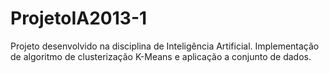 ProjetoIA2013-1
===============

Projeto desenvolvido na disciplina de Inteligência Artificial. Implementação de algoritmo de clusterização K-Means e aplicação a conjunto de dados.
